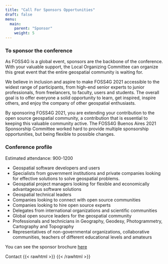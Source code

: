 ```yaml
---
title: "Call For Sponsors Opportunities"
draft: false
menu:
  main:
    parent: "Sponsor"
    weight: 5
---
```


### To sponsor the conference

As FOSS4G is a global event, sponsors are the backbone of the conference. With your valuable support, the Local Organizing Committee can organize this great event that the entire geospatial community is waiting for.

We believe in inclusion and aspire to make FOSS4G 2021 accessible to the widest range of participants, from high-end senior experts to junior professionals, from freelancers, to faculty, users and students. The overall goal is to offer everyone a solid opportunity to learn, get inspired, inspire others, and enjoy the company of other geospatial enthusiasts.

By sponsoring FOSS4G 2021, you are extending your contribution to the open source geospatial community, a contribution that is essential to keeping this valuable community active. The FOSS4G Buenos Aires 2021 Sponsorship Committee worked hard to provide multiple sponsorship opportunities, but being flexible to possible changes.


### Conference profile

Estimated attendance: 900-1200
- Geospatial software developers and users
- Specialists from government institutions and private companies looking for effective solutions to solve geospatial problems.
- Geospatial project managers looking for flexible and economically advantageous software solutions
- Geospatial technical leaders
- Companies looking to connect with open source communities
- Companies looking to hire open source experts
- Delegates from international organizations and scientific communities
- Global open source leaders for the geospatial community
- Professionals and technicians in Geography, Geodesy, Photogrammetry, Cartography and Topography
- Representatives of non-governmental organizations, collaborative communities, teachers of different educational levels and amateurs
  
You can see the sponsor brochure [here](link)

Contact 
{{< rawhtml >}}
<a href="mailto:foss4g2021-sponsorship@googlegroups.com" target="_blank"><i class="fa fa-envelope"></i></a>
{{< /rawhtml >}}